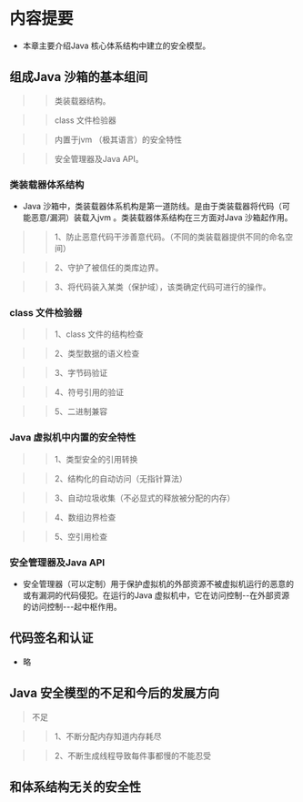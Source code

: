 # 内容提要

* 本章主要介绍Java 核心体系结构中建立的安全模型。


## 组成Java 沙箱的基本组间

>> 类装载器结构。

>> class 文件检验器

>> 内置于jvm （极其语言）的安全特性

>> 安全管理器及Java API。


### 类装载器体系结构

* Java 沙箱中，类装载器体系机构是第一道防线。是由于类装载器将代码（可能恶意/漏洞）装载入jvm 。类装载器体系结构在三方面对Java 沙箱起作用。

>> 1、防止恶意代码干涉善意代码。（不同的类装载器提供不同的命名空间）

>> 2、守护了被信任的类库边界。

>> 3、将代码装入某类（保护域），该类确定代码可进行的操作。


### class 文件检验器

>>1、class 文件的结构检查

>>2、类型数据的语义检查

>>3、字节码验证

>>4、符号引用的验证

>>5、二进制兼容

### Java 虚拟机中内置的安全特性

>>1、类型安全的引用转换

>>2、结构化的自动访问（无指针算法）

>>3、自动垃圾收集（不必显式的释放被分配的内存）

>>4、数组边界检查

>>5、空引用检查

### 安全管理器及Java API

* 安全管理器（可以定制）用于保护虚拟机的外部资源不被虚拟机运行的恶意的或有漏洞的代码侵犯。在运行的Java 虚拟机中，它在访问控制--在外部资源的访问控制---起中枢作用。

## 代码签名和认证
* 略

## Java 安全模型的不足和今后的发展方向

>不足

>>1、不断分配内存知道内存耗尽

>>2、不断生成线程导致每件事都慢的不能忍受

## 和体系结构无关的安全性

